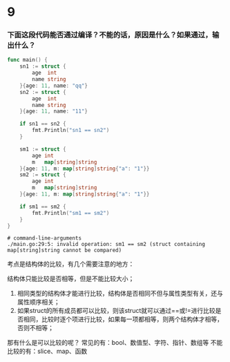 # 9

### 下面这段代码能否通过编译？不能的话，原因是什么？如果通过，输出什么？

```go
func main() {
    sn1 := struct {
        age  int
        name string
	}{age: 11, name: "qq"}
	sn2 := struct {
        age  int
        name string
	}{age: 11, name: "11"}

    if sn1 == sn2 {
        fmt.Println("sn1 == sn2")
    }

    sm1 := struct {
        age int
        m   map[string]string
    }{age: 11, m: map[string]string{"a": "1"}}
    sm2 := struct {
        age int
        m   map[string]string
    }{age: 11, m: map[string]string{"a": "1"}}

    if sm1 == sm2 {
        fmt.Println("sm1 == sm2")
    }
}
```

```shell
# command-line-arguments
./main.go:29:5: invalid operation: sm1 == sm2 (struct containing map[string]string cannot be compared)
```

考点是结构体的比较，有几个需要注意的地方：

结构体只能比较是否相等，但是不能比较大小；
1. 相同类型的结构体才能进行比较，结构体是否相同不但与属性类型有关，还与属性顺序相关；
2. 如果struct的所有成员都可以比较，则该struct就可以通过==或!=进行比较是否相同，比较时逐个项进行比较，如果每一项都相等，则两个结构体才相等，否则不相等；

那有什么是可以比较的呢？ 常见的有：bool、数值型、字符、指针、数组等
不能比较的有：slice、map、函数